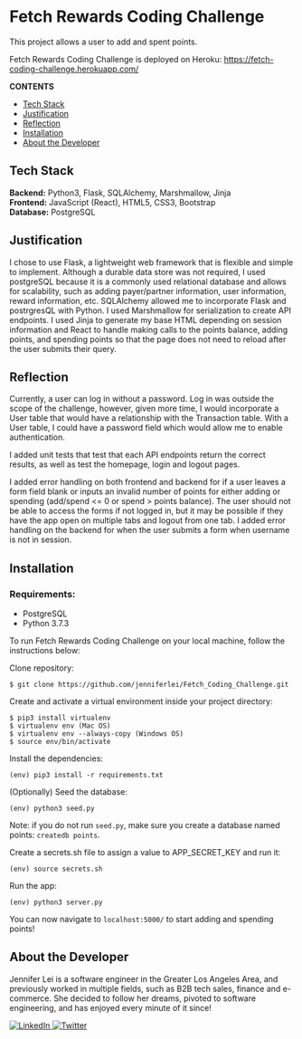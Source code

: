 # Fetch Rewards Coding Challenge

This project allows a user to add and spent points.

Fetch Rewards Coding Challenge is deployed on Heroku: <a href="https://fetch-coding-challenge.herokuapp.com/" target="_blank">https://fetch-coding-challenge.herokuapp.com/</a>

**CONTENTS**

- [Tech Stack](#tech-stack)
- [Justification](#justification)
- [Reflection](#reflection)
- [Installation](#installation)
- [About the Developer](#about-the-developer)

## Tech Stack

**Backend:** Python3, Flask, SQLAlchemy, Marshmallow, Jinja\
**Frontend:** JavaScript (React), HTML5, CSS3, Bootstrap\
**Database:** PostgreSQL

## Justification

I chose to use Flask, a lightweight web framework that is flexible and simple to implement. Although a durable data store was not required, I used postgreSQL because it is a commonly used relational database and allows for scalability, such as adding payer/partner information, user information, reward information, etc. SQLAlchemy allowed me to incorporate Flask and postrgresQL with Python. I used Marshmallow for serialization to create API endpoints. I used Jinja to generate my base HTML depending on session information and React to handle making calls to the points balance, adding points, and spending points so that the page does not need to reload after the user submits their query.

## Reflection

Currently, a user can log in without a password. Log in was outside the scope of the challenge, however, given more time, I would incorporate a User table that would have a relationship with the Transaction table. With a User table, I could have a password field which would allow me to enable authentication.

I added unit tests that test that each API endpoints return the correct results, as well as test the homepage, login and logout pages.

I added error handling on both frontend and backend for if a user leaves a form field blank or inputs an invalid number of points for either adding or spending (add/spend <= 0 or spend > points balance).
The user should not be able to access the forms if not logged in, but it may be possible if they have the app open on multiple tabs and logout from one tab. I added error handling on the backend for when the user submits a form when username is not in session.

## Installation

### Requirements:

- PostgreSQL
- Python 3.7.3

To run Fetch Rewards Coding Challenge on your local machine, follow the instructions below:

Clone repository:

```
$ git clone https://github.com/jenniferlei/Fetch_Coding_Challenge.git
```

Create and activate a virtual environment inside your project directory:

```
$ pip3 install virtualenv
$ virtualenv env (Mac OS)
$ virtualenv env --always-copy (Windows OS)
$ source env/bin/activate
```

Install the dependencies:

```
(env) pip3 install -r requirements.txt
```

(Optionally) Seed the database:

```
(env) python3 seed.py
```

Note: if you do not run `seed.py`, make sure you create a database named
points:
`createdb points`.

Create a secrets.sh file to assign a value to APP_SECRET_KEY and run it:

```
(env) source secrets.sh
```

Run the app:

```
(env) python3 server.py
```

You can now navigate to `localhost:5000/` to start adding and spending points!

## About the Developer

Jennifer Lei is a software engineer in the Greater Los Angeles Area, and previously worked in multiple fields, such as B2B tech sales, finance and e-commerce. She decided to follow her dreams, pivoted to software engineering, and has enjoyed every minute of it since!

<p><a href="https://www.linkedin.com/in/jenniferlei/">
  <img
    alt="LinkedIn"
    src="https://img.shields.io/badge/linkedin-%230077B5.svg?style=for-the-badge&logo=linkedin&logoColor=white"
  />
</a>
<a href="https://twitter.com/JenniferLei_">
  <img
    alt="Twitter"
    src="https://img.shields.io/badge/twitter-%231DA1F2.svg?&style=for-the-badge&logo=twitter&logoColor=white"
  />
</a></p>
